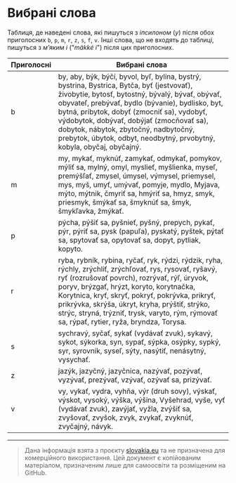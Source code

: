 # Вибрані слова

Таблиця, де наведені слова, які пишуться з _іпсилоном_ (_y_) після обох приголосних `b`, `p`, `m`, `r`, `z`, `s`, `f`, `v`. Інші слова, що не входять до таблиці, пишуться з _м’яким i_ ("_mäkké i_") після цих приголосних.

| Приголосні | Вибрані слова                                                                                                                                                                                                                                                                                                                                                                                                  |
| ---------- | -------------------------------------------------------------------------------------------------------------------------------------------------------------------------------------------------------------------------------------------------------------------------------------------------------------------------------------------------------------------------------------------------------------- |
| b          | by, aby, býk, býčí, byvol, byľ, bylina, bystrý, bystrina, Bystrica, Bytča, byť (jestvovať), živobytie, bytosť, bytostný, bývalý, bývať, obývať, obyvateľ, prebývať, bydlo (bývanie), bydlisko, byt, bytná, príbytok, dobyť (zmocniť sa), vydobyť, výdobytok, dobývať, dobýjať (zmocňovať sa), dobytok, nábytok, zbytočný, nadbytočný, prebytok, úbytok, odbyt, neodbytný, prvobytný, kobyla, obyčaj, obyčajný. |
| m          | my, mykať, myknúť, zamykať, odmykať, pomykov, mýliť sa, mylný, omyl, myslieť, myšlienka, myseľ, premýšľať, zmysel, úmysel, výmysel, priemysel, mys, myš, umyť, umývať, pomyje, mydlo, Myjava, mýto, mýtnik, čmyriť sa, hmýriť sa, hmyz, smyk, priesmyk, šmýkať sa, šmyknúť sa, šmyk, šmykľavka, žmýkať.                                                                                                        |
| p          | pýcha, pýšiť sa, pyšnieť, pyšný, prepych, pykať, pýr, pýriť sa, pysk (papuľa), pyskatý, pyštek, pýtať sa, spytovať sa, opytovať sa, dopyt, pytliak, kopyto.                                                                                                                                                                                                                                                    |
| r          | ryba, rybník, rybina, ryčať, ryk, rýdzi, rýdzik, ryha, rýchly, zrýchliť, zrýchľovať, rys, rysovať, ryšavý, ryť (rozrušovať povrch), rozrývať, rýľ, úryvok, poryv, brýzgať, hrýzt, koryto, korytnačka, Korytnica, kryť, skryť, pokryť, pokrývka, prikryť, prikrývka, skrýša, úkryt, kryha, prýštiť, strýko, strýc, stryná, trýzniť, trysk, varyto, rým, rýmovať sa, rýpať, rytier, ryža, bryndza, Torysa.       |
| s          | sychravý, syčať, sykať (vydávať zvuk), sykavý, sykot, sýkorka, syn, sypať, sýpka, osýpky, sypký, syr, syrovník, syseľ, sýty, nasýtiť, nenásytný, vysychať.                                                                                                                                                                                                                                                     |
| z          | jazýk, jazyčný, jazyčnica, nazývať, pozývať, vyzývať, prezývať, vzývať, ozývať sa, prizývať.                                                                                                                                                                                                                                                                                                                   |
| v          | vy, vykať, vydra, vyhňa, výr (druh sovy), výskať, výskot, vysoký, výška, výšina, Vyšehrad, vyše, vyť (vydávať zvuk), zavýjať, vyžla, zvýšiť sa, zvyšovať, zvyšok, zvyk, zvykať, zvyknúť, zvyčajný, návyk.                                                                                                                                                                                                      |

--- 

> Дана інформація взята з проєкту [slovakia.eu](https://slovake.eu/) та не призначена для комерційного використання. Цей документ є копійованим матеріалом, призначеним лише для самоосвіти та розміщеним на GitHub.
